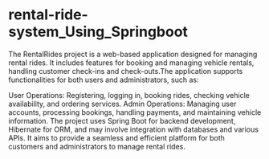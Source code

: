 # rental-ride-system_Using_Springboot
The RentalRides project is a web-based application designed for managing rental rides. It includes features for booking and managing vehicle rentals, handling customer check-ins and check-outs.The application supports functionalities for both users and administrators, such as:

User Operations: Registering, logging in, booking rides, checking vehicle availability, and ordering services.
Admin Operations: Managing user accounts, processing bookings, handling payments, and maintaining vehicle information.
The project uses Spring Boot for backend development, Hibernate for ORM, and may involve integration with databases and various APIs. It aims to provide a seamless and efficient platform for both customers and administrators to manage rental rides.
